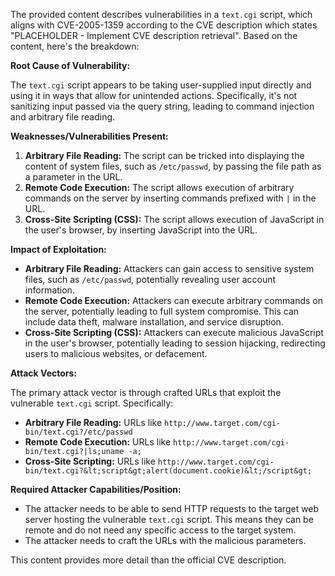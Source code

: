 The provided content describes vulnerabilities in a `text.cgi` script, which aligns with CVE-2005-1359 according to the CVE description which states "PLACEHOLDER - Implement CVE description retrieval". Based on the content, here's the breakdown:

**Root Cause of Vulnerability:**

The `text.cgi` script appears to be taking user-supplied input directly and using it in ways that allow for unintended actions. Specifically, it's not sanitizing input passed via the query string, leading to command injection and arbitrary file reading.

**Weaknesses/Vulnerabilities Present:**

1.  **Arbitrary File Reading:** The script can be tricked into displaying the content of system files, such as `/etc/passwd`, by passing the file path as a parameter in the URL.
2.  **Remote Code Execution:** The script allows execution of arbitrary commands on the server by inserting commands prefixed with `|` in the URL.
3. **Cross-Site Scripting (CSS):** The script allows execution of JavaScript in the user's browser, by inserting JavaScript into the URL.

**Impact of Exploitation:**

*   **Arbitrary File Reading:** Attackers can gain access to sensitive system files, such as `/etc/passwd`, potentially revealing user account information.
*   **Remote Code Execution:** Attackers can execute arbitrary commands on the server, potentially leading to full system compromise. This can include data theft, malware installation, and service disruption.
*   **Cross-Site Scripting (CSS):** Attackers can execute malicious JavaScript in the user's browser, potentially leading to session hijacking, redirecting users to malicious websites, or defacement.

**Attack Vectors:**

The primary attack vector is through crafted URLs that exploit the vulnerable `text.cgi` script. Specifically:

*   **Arbitrary File Reading:** URLs like `http://www.target.com/cgi-bin/text.cgi?/etc/passwd`
*   **Remote Code Execution:** URLs like `http://www.target.com/cgi-bin/text.cgi?|ls;uname -a;`
*   **Cross-Site Scripting:** URLs like `http://www.target.com/cgi-bin/text.cgi?&lt;script&gt;alert(document.cookie)&lt;/script&gt;`

**Required Attacker Capabilities/Position:**

*   The attacker needs to be able to send HTTP requests to the target web server hosting the vulnerable `text.cgi` script. This means they can be remote and do not need any specific access to the target system.
*   The attacker needs to craft the URLs with the malicious parameters.

This content provides more detail than the official CVE description.